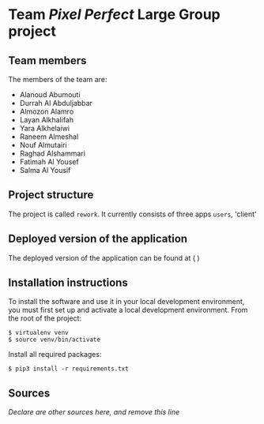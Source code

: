 # Team *Pixel Perfect* Large Group project

## Team members
The members of the team are:
- Alanoud Abumouti
- Durrah Al Abduljabbar
- Almozon Alamro
- Layan Alkhalifah
- Yara Alkhelaiwi
- Raneem Almeshal
- Nouf Almutairi
- Raghad Alshammari
- Fatimah Al Yousef
- Salma Al Yousif

## Project structure
The project is called `rework`.  It currently consists of three apps `users`, 'client'

## Deployed version of the application
The deployed version of the application can be found at ( )

## Installation instructions
To install the software and use it in your local development environment, you must first set up and activate a local development environment.  From the root of the project:

```
$ virtualenv venv
$ source venv/bin/activate
```

Install all required packages:

```
$ pip3 install -r requirements.txt
```


## Sources
*Declare are other sources here, and remove this line*
